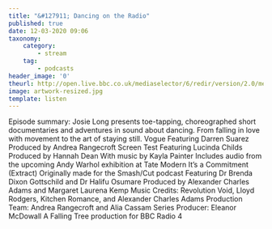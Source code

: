 ```yaml
---
title: "&#127911; Dancing on the Radio"
published: true
date: 12-03-2020 09:06
taxonomy:
    category:
        - stream
    tag:
        - podcasts
header_image: '0'
theurl: http://open.live.bbc.co.uk/mediaselector/6/redir/version/2.0/mediaset/audio-nondrm-download/proto/http/vpid/p084q0js.mp3
image: artwork-resized.jpg
template: listen
--- 
```

Episode summary: Josie Long presents toe-tapping, choreographed short documentaries and adventures in sound about dancing. From falling in love with movement to the art of staying still. Vogue Featuring Darren Suarez Produced by Andrea Rangecroft Screen Test Featuring Lucinda Childs Produced by Hannah Dean With music by Kayla Painter Includes audio from the upcoming Andy Warhol exhibition at Tate Modern It’s a Commitment (Extract) Originally made for the Smash/Cut podcast Featuring Dr Brenda Dixon Gottschild and Dr Halifu Osumare Produced by Alexander Charles Adams and Margaret Laurena Kemp Music Credits: Revolution Void, Lloyd Rodgers, Kitchen Romance, and Alexander Charles Adams Production Team: Andrea Rangecroft and Alia Cassam Series Producer: Eleanor McDowall A Falling Tree production for BBC Radio 4
